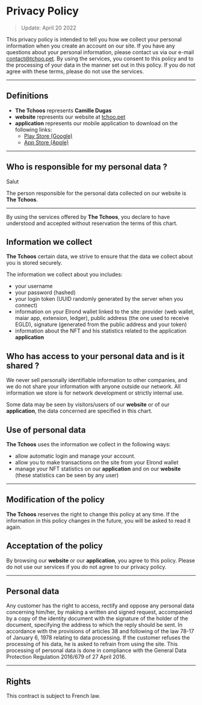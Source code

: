 # Privacy Policy

> Update: April 20 2022

This privacy policy is intended to tell you how we collect your personal information when you create an account on our site. If you have any questions about your personal information, please contact us via our e-mail [contact@tchoo.pet](mailto://contact@tchoo.pet). By using the services, you consent to this policy and to the processing of your data in the manner set out in this policy. If you do not agree with these terms, please do not use the services.

---

## Definitions 

- **The Tchoos** represents **Camille Dugas**
- **website** represents our website at [tchoo.pet](https://tchoo.pet)
- **application** represents our mobile application to download on the following links:
    - [Play Store (Google)](https://play.google.com/store/apps/details?id=com.tchoo.pet)
    - [App Store (Apple)](https://apps.apple.com/us/app/tchoo-pet/id1498797554)

---

## Who is responsible for my personal data ?

Salut 

The person responsible for the personal data collected on our website is **The Tchoos**.

---

By using the services offered by **The Tchoos**, you declare to have understood and accepted without reservation the terms of this chart.

## Information we collect

**The Tchoos** certain data, we strive to ensure that the data we collect about you is stored securely. 

The information we collect about you includes:
- your username
- your password (hashed)
- your login token (UUID randomly generated by the server when you connect)
- information on your Elrond wallet linked to the site: provider (web wallet, maiar app, extension, ledger), public address (the one used to receive EGLD), signature (generated from the public address and your token)
- information about the NFT and his statistics related to the application **application**

## Who has access to your personal data and is it shared ?
We never sell personally identifiable information to other companies, and we do not share your information with anyone outside our network. All information we store is for network development or strictly internal use. 

Some data may be seen by visitors/users of our **website** or of our **application**, the data concerned are specified in this chart.

## Use of personal data

**The Tchoos** uses the information we collect in the following ways:
- allow automatic login and manage your account.
- allow you to make transactions on the site from your Elrond wallet
- manage your NFT statistics on our **application** and on our **website** (these statistics can be seen by any user)

---

## Modification of the policy

**The Tchoos** reserves the right to change this policy at any time. If the information in this policy changes in the future, you will be asked to read it again.

## Acceptation of the policy

By browsing our **website** or our **application**, you agree to this policy. Please do not use our services if you do not agree to our privacy policy. 

---

## Personal data

Any customer has the right to access, rectify and oppose any personal data concerning him/her, by making a written and signed request, accompanied by a copy of the identity document with the signature of the holder of the document, specifying the address to which the reply should be sent. In accordance with the provisions of articles 38 and following of the law 78-17 of January 6, 1978 relating to data processing. If the customer refuses the processing of his data, he is asked to refrain from using the site. This processing of personal data is done in compliance with the General Data Protection Regulation 2016/679 of 27 April 2016.

---

## Rights

This contract is subject to French law.